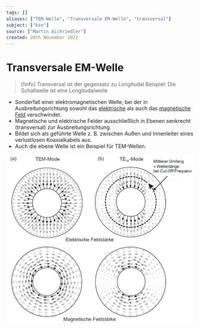 ```yaml
---
tags: []
aliases: ["TEM-Welle", "Transversale EM-Welle", "transversal"]
subject: ["ksn"]
source: ["Martin Aichriedler"]
created: 28th November 2022
---
```


# Transversale EM-Welle

> [!info] Transversal ist der gegensatz zu Longitudal
> Beispiel: Die Schallwelle ist eine Longitudalwelle

- Sonderfall einer elektromagnetischen Welle, bei der in Ausbreitungsrichtung sowohl das [elektrische](../Elektrotechnik/Elektrisches%20Feld.md) als auch das [magnetische Feld](../Elektrotechnik/magnetisches%20Feld.md) verschwindet.
- Magnetische und elektrische Felder ausschließlich in Ebenen senkrecht (transversal) zur Ausbreitungsrichtung.
- Bildet sich als geführte Welle z. B. zwischen Außen und Innenleiter eines verlustlosen Koaxialkabels aus.
- Auch die ebene Welle ist ein Beispiel für TEM-Wellen.

![](assets/TEMMode.png)
